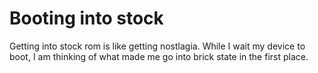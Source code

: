 # Booting into stock

Getting into stock rom is like getting nostlagia. While I wait my device to boot, I am thinking of what made me go into brick state in the first place. 
